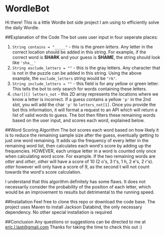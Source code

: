 # WordleBot

Hi there! This is a little Wordle bot side project I am using to efficiently solve the daily Wordle.

##Explanation of the Code
The bot uses user input in four seperate places:
1. `String contains = "_____"` - this is the *green letters*. Any letter in the correct location should be added in this string. For example, if the correct word is **SHARK** and your guess is **SHAME**, the string should look like `'sha__'`
2. `String exclude_letters = ""` - this is the gray letters. Any character that is not in the puzzle can be added in this string. Using the above example, the `exclude_letters` string would be `"rk"`.
3. `String include_letters = ""` - this field is for any yellow or green letter. This tells the bot to only search for words containing these letters.
4. `char[][] letters_not` - this 2D array represents the locations where we know a letter is incorrect. If a guess contains a yellow `'p'` in the 2nd slot, you will add the char `'p'` to `letters_not[1]`. 
Once you provide the bot this information, it will format a request to an API which will return a list of valid words to guess.
The bot then filters these remaining words based on the user input, and scores each word, explained below.

##Word Scoring Algorithm
The bot scores each word based on how likely it is to reduce the remaining sample size after the guess, eventually getting to just one word remaining.
It adds up the frequency of every letter in the remaining word list, then calculates each word's score by adding up the frequencies.
HOWEVER, each unique letter in a word is counted only once when calculating word score. For example. If the two remaining words are *otter* and *other*, *other* will have a score of 10 (2 o's, 3 t's, 1 h, 2 e's, 2 r's). *otter* however will only have a score of 9, as the second t will not count towards the word's score calculation.

I understand that this algorithm definitely has some flaws. It does not necessarily consider the probability of the position of each letter, which would be an improvement to results but detrimental to the running speed.

##Installation
Feel free to clone this repo or download the code base. The project uses Maven to install Jackson Databind, the only necessary dependency. No other special installation is required

##Conclusion
Any questions or suggestions can be directed to me at [eric.l.last@gmail.com](mailto:eric.l.last@gmail.com)
Thanks for taking the time to check this out :)
